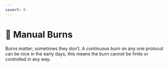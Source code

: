 ```yaml
---
coverY: 0
---
```


# 🔎 Manual Burns

Burns matter; sometimes they don’t. A continuous burn on any one protocol can be nice in the early days, this means the burn cannot be finite or controlled in any way.
